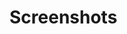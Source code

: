 # Screenshots
<img src="![Screenshot_2022-01-04-22-19-55-775_com example studentcare](https://user-images.githubusercontent.com/81400350/175113267-fa02483c-edbc-4ce4-a24e-254d88f233af.jpg)" widht="100" height="10">

